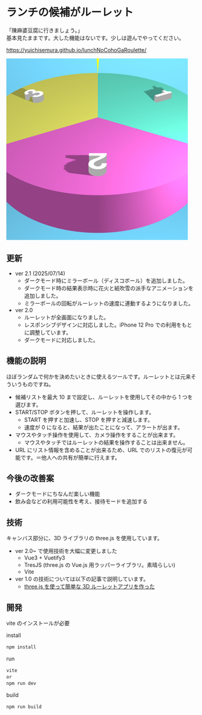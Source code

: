 # ランチの候補がルーレット

「陳麻婆豆腐に行きましょう。」  
基本見たままです。大した機能はないです。少しは遊んでやってください。

https://yuichisemura.github.io/lunchNoCohoGaRoulette/

![favicon](./favicon.png)

## 更新

- ver 2.1 (2025/07/14)
  - ダークモード時にミラーボール（ディスコボール）を追加しました。
  - ダークモード時の結果表示時に花火と紙吹雪の派手なアニメーションを追加しました。
  - ミラーボールの回転がルーレットの速度に連動するようになりました。
- ver 2.0
  - ルーレットが全画面になりました。
  - レスポンシブデザインに対応しました。iPhone 12 Pro での利用をもとに調整しています。
  - ダークモードに対応しました。

## 機能の説明

ほぼランダムで何かを決めたいときに使えるツールです。ルーレットとは元来そういうものですね。

- 候補リストを最大 10 まで設定し、ルーレットを使用してその中から 1 つを選びます。
- START/STOP ボタンを押して、ルーレットを操作します。
  - START を押すと加速し、STOP を押すと減速します。
  - 速度が 0 になると、結果が出たことになって、アラートが出ます。
- マウスやタッチ操作を使用して、カメラ操作をすることが出来ます。
  - マウスやタッチではルーレットの結果を操作することは出来ません。
- URL にリスト情報を含めることが出来るため、URL でのリストの復元が可能です。＝他人への共有が簡単に行えます。

## 今後の改善案

- ダークモードにちなんだ楽しい機能
- 飲み会などの利用可能性を考え、接待モードを追加する

## 技術

キャンバス部分に、3D ライブラリの three.js を使用しています。

- ver 2.0~ で使用技術を大幅に変更しました
  - Vue3 + Vuetify3
  - TresJS (three.js の Vue.js 用ラッパーライブラリ。素晴らしい)
  - Vite
- ver 1.0 の技術については以下の記事で説明しています。
  - [three.js を使って簡単な 3D ルーレットアプリを作った](https://qiita.com/ychNext9/items/799dfe399c138230bd7c)

## 開発

vite のインストールが必要

install

```sh
npm install
```

run

```sh
vite
or
npm run dev
```

build

```
npm run build
```
